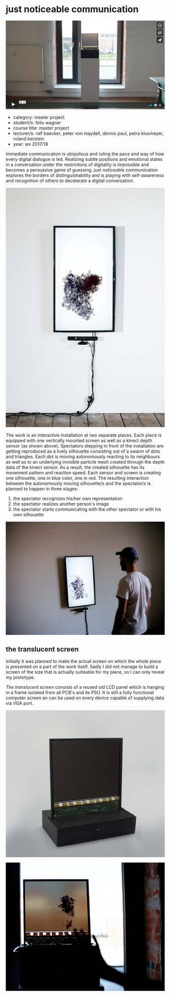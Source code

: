 # just noticeable communication

[![Little red ridning hood](https://github.com/felex0982/just_noticeable_communication/blob/master/img/vimeo-cue.png)](https://vimeo.com/291787997 "just noticeable communication - Click to Watch!")

* category: master project
* student/s: felix wagner
* course title: master project
* lecturer/s: ralf baecker, peter von maydell, dennis paul, petra klusmeyer, roland kerstein
* year: ws 2017/18

Immediate communication is ubiquitous and ruling the pace and way of how every digital dialogue is led. Realizing subtle positions and emotional states in a conversation under the restrictions of digitality is impossible and becomes a persuasive game of guessing. *just noticeable communication* explores the borders of distinguishability and is playing with self-awareness and recognition of others to decelerate a digital conversation.

![alt text](img/fw_jncom_2.jpg)
<!--![alt text](img/fw_jncom_1.gif)-->

The work is an interactive installation at two separate places. Each place is equipped with one vertically mounted screen as well as a kinect depth sensor (as shown above). Spectators stepping in front of the installation are getting reproduced as a lively silhouette consisting out of a swarm of dots and triangles. Each dot is moving autonomously reacting to its neighbours as well as to an underlying invisible particle mesh created through the depth data of the kinect sensor. As a result, the created silhouette has its movement pattern and reaction speed. Each sensor and screen is creating one silhouette, one in blue color, one in red. The resulting interaction between the autonomously moving silhouette/s and the spectator/s is planned to happen in three stages:

1. the spectator recognizes his/her own representation
2. the spectator realizes another person's image
3. the spectator starts communicating with the other spectator or with his own silhouette

![alt text](img/fw_jncom_3.jpg)

## the translucent screen

Initially it was planned to make the actual screen on which the whole piece is presented on a part of the work itself. Sadly I did not manage to build a screen of the size that is actually suiteable for my piece, so I can only reveal my prototype.

*The translucent screen* consists of a reused old LCD panel which is hanging in a frame isolated from all PCB's and its PSU. It is still a fully functional computer screen an can be used on every device capable of supplying data via VGA port.

![alt text](img/fw_jncom_6.jpg)

![alt text](img/fw_jncom_4.jpg)
